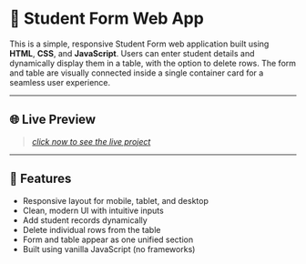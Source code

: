 # 📝 Student Form Web App

This is a simple, responsive Student Form web application built using **HTML**, **CSS**, and **JavaScript**. Users can enter student details and dynamically display them in a table, with the option to delete rows. The form and table are visually connected inside a single container card for a seamless user experience.

---

## 🌐 Live Preview

> _[click now to see the live project](https://aldojason.github.io/Studentform/)_

---

## 📸 Features

- Responsive layout for mobile, tablet, and desktop
- Clean, modern UI with intuitive inputs
- Add student records dynamically
- Delete individual rows from the table
- Form and table appear as one unified section
- Built using vanilla JavaScript (no frameworks)

